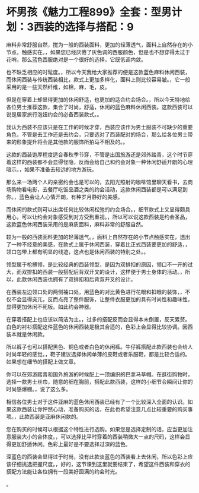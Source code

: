 # 坏男孩《魅力工程899》全套：型男计划：3西装的选择与搭配：9

麻料非常舒服自然，搅为一般的西装面料，更加的轻薄透气，面料上自然存在的小节点，触感实在。，如果您已经厌倦了灰色调的西服颜色，但是也不想穿得太过于花哨，那么蓝色西服绝对是一个很好的选择，它既低调内敛。

也不缺乏相应的时髦度。，所以今天我给大家推荐的便是这款蓝色麻料休闲西装，而休闲西装与传统西装相比，款式上更加多样化，面料上则比较容易皱。，它一般采用的是一些天然纤维，如棉，麻，毛，皮。

但是在穿着上却显得更加的休闲舒适，也更加的适合约会场合。，所以今天特地给各位男士推荐这款，集合了时尚，舒适，休闲的蓝色麻料休闲西装。这款西装可以说是居家旅行泡妞约会的必备西装款式。。

我认为西装不应该只是在工作的时候才穿，西装应该作为男士服装不可缺少的重要角色，不管是去工作还是去约会，只要选对了西装配对的场合，那么给各位男士带来的形象提升将会是其他款的服饰所拍马不相及的。。

这款的西装饱厚程度适合春秋季节穿，不管是出国旅游还是郊外踏青，这个时节穿着这样的西装都不会显得怪隐，反而会给自己和约会对象一种休闲舒适开朗的心理暗示。，如果不准备去较远的地方游玩。

那么来一场两个人的亲密约会也是可以的，去阳光照射的咖啡馆里聊天看书，去商场购物看电影，去餐厅吃饭品酒之类的约会活动，这款休闲西装都是可以满足到你。，蓝色会让人心情开朗，有种岁月静好的美感。

而休闲的款式则可以出席任何比较休闲松弛的约会场合。，细节款式上又显得颇具用心，可以让约会对象感受到对方受到重视。，所以可以说这款西装是约会圣品，这款蓝色休闲西装采用的是麻质面料，麻料非常的舒服自然。

较为一般的西装面料更加的轻薄透气。，面料上自然存在的小节点触感实在，透出了一种不经意的美感，在款式上属于休闲西装，穿着比正式西装要更加的舒适，，领口包带上都有明显的线迹，这点也是休闲西装的特别之处。。

领型属于枪搏领，是比较经典的西装领型，是因为双排扣的原因，领口不一开的过大，而双排扣的西装一般搭配后背双开叉的设计，这样便于男士身体的活动。，所以，此款休闲西装也拥有了双排扣和后背双开叉的设计。

在西装左边领口处的两侧袖口处，用蓝色的对比黄色进行花眼和扣眼的装饰，，不仅不会显得突兀，反而点亮了整件服饰，让整件衣服更加的具有时尚性和趣味性，显得更加休闲不死板。如此约会神器。

在穿着搭配上也应该以简洁为主。，过多的搭配反而会显得本末倒置，反天累赘。白色的衬衫搭配这件蓝色的休闲西装是极其合适的，色彩上会显得比较协调。因西装本就是休闲款。

所以裤子也可以搭配黑色、铜色或者白色的休闲裤。牛仔裤搭配此款西装也会给人时尚年轻的感觉。，鞋子建议选择休闲单薄的皮鞋或者乐服鞋，都是比较合适的。如果想在细节的搭配上做文章。

你可以在郊游踏青和国外旅游的时候配上一顶编织的巴拿马草帽。在逛街购物时，选择一款男士丝巾，随意的细在胸前，搭配此款西装，这样的小细节会瞬间让你的时尚感爆棚。，说了这么多。

相信各位男士对于这件亚麻的蓝色休闲西装已经有了一个比较深入全面的认识。如果这款西装让你怦然心动，准备购买的话，在此也希望注意几点比较重要的购买事项。，此款西装是亚麻休闲款的。

您在购买的时候可以根据这个特性进行选购。如果您是选择定制的话，应当更加注意服装大小的合体度。，可以选择比平时穿着的西装稍微大一点的尺码，这样会显得更加舒适休闲。色彩上最好是不要选择过深的蓝色。

深蓝色的西装会显得过于时尚，没有此款淡蓝色的西装看上去休闲，所以色彩上应该仔细挑选把握尺度。，好的，这节课到这里就要结束了，希望这件西装和穿衣的搭配方法能让各位拥有一段美好圆满的约会时光。

。